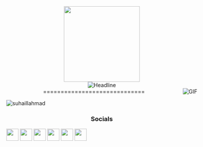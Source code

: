 <div align=center>
        <img src="https://res.cloudinary.com/do16amngd/image/upload/v1686942024/clawedcatalyst_wu3rvp.png" alt="" height="200">
    </div>
    <div align=center>

<div align=center>
        <img src="https://readme-typing-svg.herokuapp.com?color=%236FDA44&size=32&center=true&vCenter=true&width=600&height=50&lines=Hi+there+I'm+Suhail+%F0%9F%91%8B;Back-End+Developer;Problem+Solver;Open-Source+Enthusiast" alt="Headline" />
</div> 
=============================

<img align="right" alt="GIF" src="https://media.giphy.com/media/836HiJc7pgzy8iNXCn/giphy.gif" />
<p align="left"> <img src="https://komarev.com/ghpvc/?username=suhaillahmad&label=Profile%20views&color=0e75b6&style=flat" alt="suhaillahmad" /> </p>


### Socials

<p align="left"> <a href="https://www.github.com/suhaillahmad" target="_blank" rel="noreferrer"><img src="https://raw.githubusercontent.com/danielcranney/readme-generator/main/public/icons/socials/github.svg" width="32" height="32" /></a> <a href="http://www.instagram.com/suhail.ahmadd" target="_blank" rel="noreferrer"><img src="https://raw.githubusercontent.com/danielcranney/readme-generator/main/public/icons/socials/instagram.svg" width="32" height="32" /></a> <a href="https://www.linkedin.com/in/suhail-ahmad-06329b218" target="_blank" rel="noreferrer"><img src="https://raw.githubusercontent.com/danielcranney/readme-generator/main/public/icons/socials/linkedin.svg" width="32" height="32" /></a> <a href="https://www.stackoverflow.com/users/suhail-ahmad" target="_blank" rel="noreferrer"><img src="https://raw.githubusercontent.com/danielcranney/readme-generator/main/public/icons/socials/stackoverflow.svg" width="32" height="32" /></a> <a href="https://www.twitter.com/suhaillahmadd" target="_blank" rel="noreferrer"><img src="https://raw.githubusercontent.com/danielcranney/readme-generator/main/public/icons/socials/twitter.svg" width="32" height="32" /></a> <a href="https://www.youtube.com/c/nan" target="_blank" rel="noreferrer"><img src="https://raw.githubusercontent.com/danielcranney/readme-generator/main/public/icons/socials/youtube.svg" width="32" height="32" /></a></p>


